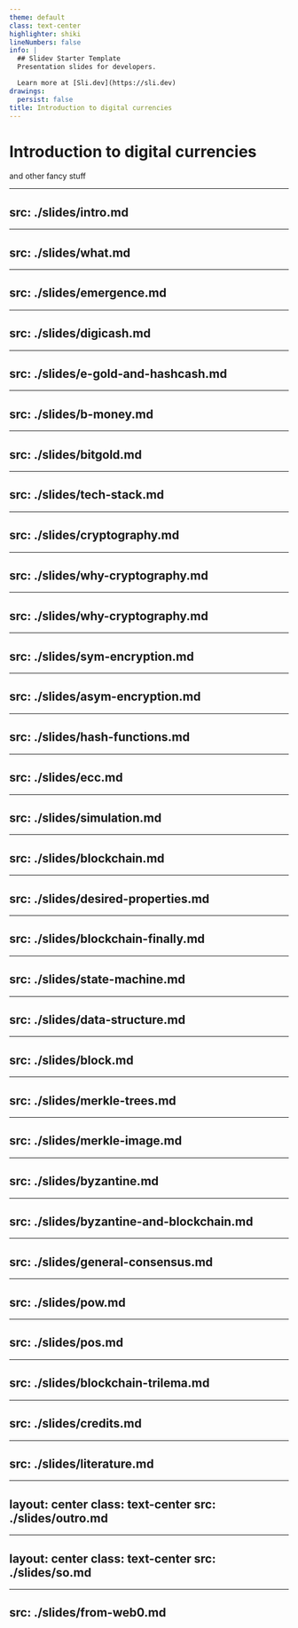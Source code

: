 ```yaml
---
theme: default
class: text-center
highlighter: shiki
lineNumbers: false
info: |
  ## Slidev Starter Template
  Presentation slides for developers.

  Learn more at [Sli.dev](https://sli.dev)
drawings:
  persist: false
title: Introduction to digital currencies
---
```


# Introduction to digital currencies


and other fancy stuff


---
src: ./slides/intro.md
---

---
src: ./slides/what.md
---

---
src: ./slides/emergence.md
---

---
src: ./slides/digicash.md
---

---
src: ./slides/e-gold-and-hashcash.md
---

---
src: ./slides/b-money.md
---

---
src: ./slides/bitgold.md
---

---
src: ./slides/tech-stack.md
---

---
src: ./slides/cryptography.md
---

---
src: ./slides/why-cryptography.md
---

---
src: ./slides/why-cryptography.md
---

---
src: ./slides/sym-encryption.md
---

---
src: ./slides/asym-encryption.md
---

---
src: ./slides/hash-functions.md
---

---
src: ./slides/ecc.md
---

---
src: ./slides/simulation.md
---

---
src: ./slides/blockchain.md
---

---
src: ./slides/desired-properties.md
---

---
src: ./slides/blockchain-finally.md
---

---
src: ./slides/state-machine.md
---


---
src: ./slides/data-structure.md
---


---
src: ./slides/block.md
---

---
src: ./slides/merkle-trees.md
---

---
src: ./slides/merkle-image.md
---

---
src: ./slides/byzantine.md
---

---
src: ./slides/byzantine-and-blockchain.md
---

---
src: ./slides/general-consensus.md
---

---
src: ./slides/pow.md
---

---
src: ./slides/pos.md
---

---
src: ./slides/blockchain-trilema.md
---

---
src: ./slides/credits.md
---


---
src: ./slides/literature.md
---

---
layout: center
class: text-center
src: ./slides/outro.md
---

---
layout: center
class: text-center
src: ./slides/so.md
---

---
src: ./slides/from-web0.md
---
